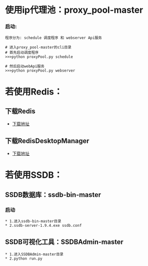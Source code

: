 
使用ip代理池：proxy_pool-master
=======

### 启动:

```
程序分为: schedule 调度程序 和 webserver Api服务

# 进入proxy_pool-master的cli目录
# 首先启动调度程序
>>>python proxyPool.py schedule

# 然后启动webApi服务
>>>python proxyPool.py webserver

```

# 若使用Redis：
## 下载Redis
* [下载地址](https://blog.csdn.net/liangxw1/article/details/82864581)
## 下载RedisDesktopManager
* [下载地址](https://www.cnblogs.com/zlslch/p/8563627.html)




# 若使用SSDB：
## SSDB数据库：ssdb-bin-master
### 启动
```
* 1.进入ssdb-bin-master目录
* 2.ssdb-server-1.9.4.exe ssdb.conf
```

## SSDB可视化工具：SSDBAdmin-master
```
* 1.进入SSDBAdmin-master目录
* 2.python run.py
```


